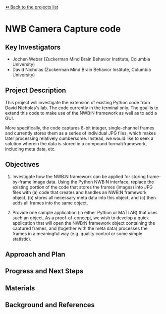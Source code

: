 [:rewind: Back to the projects list](../../README.md#ProjectsList)

<!-- For information on how to write GitHub .md files see https://guides.github.com/features/mastering-markdown/ -->

# NWB Camera Capture code

## Key Investigators

* Jochen Weber (Zuckerman Mind Brain Behavior Institute, Columbia University)
* David Nicholas (Zuckerman Mind Brain Behavior Institute, Columbia University)

## Project Description

<!-- Add a short paragraph describing the project. -->
This project will investigate the extension of existing Python code from 
David Nicholas's lab. The code currently in the terminal only. The goal is to 
extend this code to make use of the NWB:N framework as well as to add a GUI.

More specifically, the code captures 8-bit integer, single-channel frames and
currently stores them as a series of individual JPG files, which makes later processing
relatively cumbersome. Instead, we would like to seek a solution wherein the data is
stored in a compound format/framework, including meta data, etc.

## Objectives

<!-- Briefly describe the objectives of your project. What would you like to achive?-->

1. Investigate how the NWB:N framework can be applied for storing frame-by-frame image
   data. Using the Python NWB:N interface, replace the existing portion of the code
   that stores the frames (images) into JPG files with (a) code that creates and
   handles an NWB:N framework object, (b) stores all necessary meta data into this
   object, and (c) then adds all frames into the same object.
   
2. Provide one sample application (in either Python or MATLAB) that uses such an object.
   As a proof-of-concept, we wish to develop a quick application that will open the
   NWB:N framework object containing the captured frames, and (together with the meta
   data) processes the frames in a meaningful way (e.g. quality control or some simple
   statistic).

## Approach and Plan

<!-- 1. Describe the steps of your planned approach to reach the objectives.-->
<!-- 1. ... -->
<!-- 1. ... -->

## Progress and Next Steps

<!--Populate this section as you are making progress before/during/after the hackathon-->
<!--Describe the progress you have made on the project,e.g., which objectives you have achieved and how.-->
<!--Describe the next steps you are planing to take to complete the project.-->

## Materials

<!--If available add links to the materials relevant to the project, e.g., the code generated for the project or data used-->
<!--If available add pictures and links to videos that demonstrate what has been accomplished.-->
<!--![Description of picture](Example2.jpg)-->

## Background and References

<!--Use this space for information that may help people better understand your project, like links to papers, source code, or data ,e.g:-->
<!-- - Source code: https://github.com/YourUser/YourRepository -->
<!-- - Documentation: https://link.to.docs -->
<!-- - Test data: https://link.to.test.data --> 
